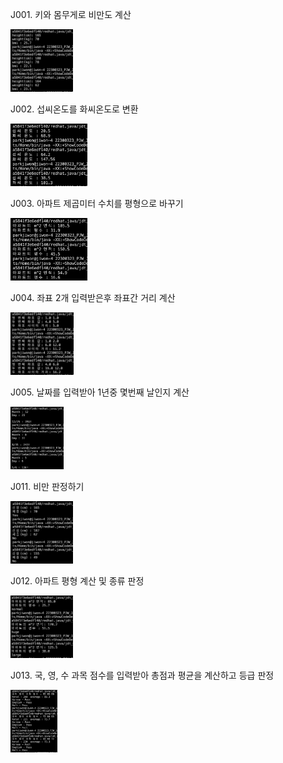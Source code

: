 J001. 키와 몸무게로 비만도 계산<br>

<img src= 'https://github.com/jiwonpark831/22300323_PJW_JAVA/blob/main/src/week5/screenshots/J001.png' height = 100>

J002. 섭씨온도를 화씨온도로 변환<br>

<img src= 'https://github.com/jiwonpark831/22300323_PJW_JAVA/blob/main/src/week5/screenshots/J002.png' height = 100>

J003. 아파트 제곱미터 수치를 평형으로 바꾸기<br>

<img src= 'https://github.com/jiwonpark831/22300323_PJW_JAVA/blob/main/src/week5/screenshots/J003.png' height = 100>

J004. 좌표 2개 입력받은후 좌표간 거리 계산<br>

<img src= 'https://github.com/jiwonpark831/22300323_PJW_JAVA/blob/main/src/week5/screenshots/J004.png' height = 100>

J005. 날짜를 입력받아 1년중 몇번째 날인지 계산<br>

<img src= 'https://github.com/jiwonpark831/22300323_PJW_JAVA/blob/main/src/week5/screenshots/J005.png' height = 100>

J011. 비만 판정하기<br>

<img src= 'https://github.com/jiwonpark831/22300323_PJW_JAVA/blob/main/src/week5/screenshots/J011.png' height = 100>

J012. 아파트 평형 계산 및 종류 판정<br>

<img src= 'https://github.com/jiwonpark831/22300323_PJW_JAVA/blob/main/src/week5/screenshots/J012.png' height = 100>

J013. 국, 영, 수 과목 점수를 입력받아 총점과 평균을 계산하고 등급 판정<br>

<img src= 'https://github.com/jiwonpark831/22300323_PJW_JAVA/blob/main/src/week5/screenshots/J013.png' height = 100>